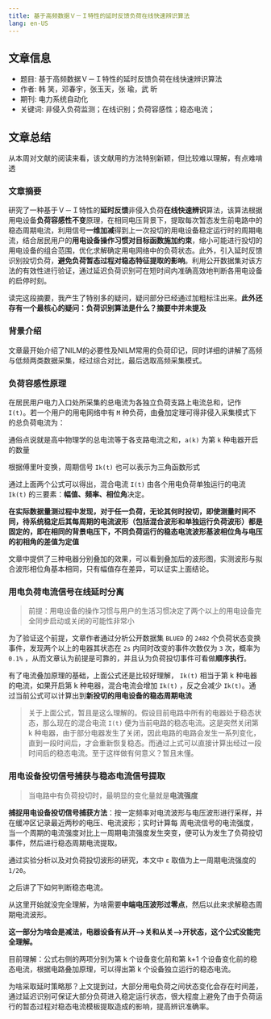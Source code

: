 ```yaml
---
title: 基于高频数据Ｖ－Ｉ特性的延时反馈负荷在线快速辨识算法
lang: en-US
---
```

## 文章信息
+ 题目: 基于高频数据Ｖ－Ｉ特性的延时反馈负荷在线快速辨识算法
+ 作者: 韩 笑，邓春宇，张玉天，张 瑜，武 昕
+ 期刊: 电力系统自动化
+ 关键词: 非侵入负荷监测；在线识别；负荷容感性；稳态电流；

## 文章总结
从本周对文献的阅读来看，该文献用的方法特别新颖，但比较难以理解，有点难啃透

### 文章摘要
研究了一种基于Ｖ－Ｉ特性的**延时反馈**非侵入负荷**在线快速辨识**算法，该算法根据用电设备**负荷容感性不变**原理，在相同电压背景下，提取每次暂态发生前电路中的稳态周期电流，利用信号**一维加减**得到上一次投切的用电设备稳定运行时的周期电流，结合居民用户的**用电设备操作习惯对目标函数施加约束**，缩小可能进行投切的用电设备的组合范围，优化求解确定用电网络中的负荷状态。此外，引入延时反馈识别投切负荷，**避免负荷暂态过程对稳态特征提取的影响**。利用公开数据集对该方法的有效性进行验证，通过延迟负荷识别可在短时间内准确高效地判断各用电设备的启停时刻。

读完这段摘要，我产生了特别多的疑问，疑问部分已经通过加粗标注出来。**此外还存有一个最核心的疑问：负荷识别算法是什么？摘要中并未提及**

### 背景介绍
文章最开始介绍了NILM的必要性及NILM常用的负荷印记，同时详细的讲解了高频与低频两类数据采集，经过综合对比，最后选取高频采集模式。

### 负荷容感性原理
在居民用户电力入口处所采集的总电流为各独立负荷支路上电流总和，记作 `I(t)`。若一个用户的用电网络中有 `M` 种负荷，由叠加定理可得非侵入采集模式下的总负荷电流为：

<template>
  <img :src="$withBase('/images/fuhebubian.png')" alt="叠加原理">
</template>

通俗点说就是高中物理学的总电流等于各支路电流之和，`a(k)` 为第 `k` 种电器开启的数量

根据傅里叶变换，周期信号 `Ik(t)` 也可以表示为三角函数形式

<template>
  <img :src="$withBase('/images/fuhebubianfft.png')" alt="叠加原理">
</template>

通过上面两个公式可以得出，混合电流 `I(t)` 由各个用电负荷单独运行的电流 `Ik(t)` 的三要素：**幅值、频率、相位角**决定。

**在实际数据量测过程中发现，对于任一负荷，无论其何时投切，即使测量时间不同，待系统稳定后其每周期的电流波形（包括混合波形和单独运行负荷波形）都是固定的，即在相同的背景电压下，不同负荷运行的稳态电流波形基波相位角与电压的初相角的差值为定值**

<template>
  <img :src="$withBase('/images/fuhebubianfulu.png')" alt="叠加原理">
</template>

文章中提供了三种电器分别叠加的效果，可以看到叠加后的波形图，实测波形与拟合波形相位角基本相同，只有幅值存在差异，可以证实上面结论。

### 用电负荷电流信号在线延时分离
> 前提：用电设备的操作习惯与用户的生活习惯决定了两个以上的用电设备完全同步启动或关闭的可能性非常小

为了验证这个前提，文章作者通过分析公开数据集 `BLUED` 的 `2482` 个负荷状态变换事件，发现两个以上的电器其状态在 `2s` 内同时改变的事件次数仅为 `3` 次，概率为 `0.1%` ，从而文章认为前提是可靠的，并且认为负荷投切事件可看做**顺序执行**。

<template>
  <img :src="$withBase('/images/yonghufuhe.png')" alt="叠加原理">
</template>

有了电流叠加原理的基础，上面公式还是比较好理解， `Ik(t)` 相当于第 k 种电器的电流，如果开启第 k 种电器，混合电流会增加 `Ik(t)` ，反之会减少 `Ik(t)`。通过当前公式可以计算出到**新投切的用电设备的稳态周期电流**

> 关于上面公式，暂且是这么理解的。假设目前电路中所有的电器处于稳态状态，那么现在的混合电流 `I(t)` 便为当前电路的稳态电流。这是突然关闭第 k 种电器，由于部分电器发生了关闭，因此电路的电路会发生一系列变化，直到一段时间后，才会重新恢复稳态。而通过上式可以直接计算出经过一段时间后的稳态电流。至于这样做有何意义？暂且未懂。

### 用电设备投切信号捕获与稳态电流信号提取
> 当电路中有负荷投切时，最明显的变化量就是**电流强度**

**捕捉用电设备投切信号捕获方法**：按一定频率对电流波形与电压波形进行采样，并在缓冲区记录最近两秒的电压、电流波形；实时计算每
周电流信号的电流强度，当一个周期的电流强度对比上一周期电流强度发生突变，便可认为发生了负荷投切事件，然后进行稳态周期电流提取。

<template>
  <img :src="$withBase('/images/touqiegongshi.png')" alt="叠加原理">
</template>

<template>
  <img :src="$withBase('/images/touqieshijian2.png')" alt="叠加原理">
</template>

通过实验分析以及对负荷投切波形的研究，本文中 `ε` 取值为上一周期电流强度的 `1/20`。

之后讲了下如何判断稳态电流。

<template>
  <img :src="$withBase('/images/touqiedianliu.png')" alt="叠加原理">
</template>

从这里开始就没完全理解，为啥需要**中端电压波形过零点**，然后以此来求解稳态周期电流波形。

<template>
  <img :src="$withBase('/images/touqiedianliu.png')" alt="叠加原理">
</template>

**这一部分为啥会是减法，电器设备有从开-->关和从关-->开状态，这个公式没能完全理解。**
<template>
  <img :src="$withBase('/images/touqiedianliujisuan.png')" alt="叠加原理">
</template>

目前理解：公式右侧的两项分别为第 k 个设备变化前和第 k+1 个设备变化前的稳态电流，根据电路叠加原理，可以得出第 k 个设备独立运行的稳态电流。

为啥采取延时策略那？上文提到过，大部分用电负荷之间状态变化会存在时间差，通过延迟识别可保证大部分负荷进入稳定运行状态，很大程度上避免了由于负荷运行的暂态过程对稳态电流模板提取造成的影响，提高辨识准确率。